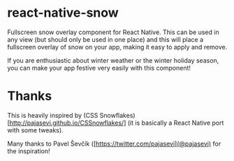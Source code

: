 # react-native-snow
Fullscreen snow overlay component for React Native.  This can be used in any
view (but should only be used in one place) and this will place a fullscreen
overlay of snow on your app, making it easy to apply and remove.

If you are enthusiastic about winter weather or the winter holiday season, you
can make your app festive very easily with this component!


# Thanks

This is heavily inspired by (CSS Snowflakes)[http://pajasevi.github.io/CSSnowflakes/] (it is basically a React Native port with some tweaks).

Many thanks to Pavel Ševčík ([https://twitter.com/pajasevi](@pajasevi) for the inspiration!
